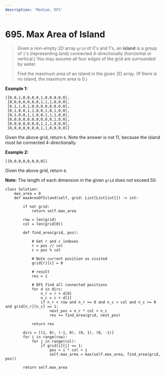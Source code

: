 ```yaml
---
description: 'Medium, DFS'
---
```


# 695. Max Area of Island

> Given a non-empty 2D array `grid` of 0's and 1's, an **island** is a group of `1`'s \(representing land\) connected 4-directionally \(horizontal or vertical.\) You may assume all four edges of the grid are surrounded by water.
>
> Find the maximum area of an island in the given 2D array. \(If there is no island, the maximum area is 0.\)

**Example 1:**

```
[[0,0,1,0,0,0,0,1,0,0,0,0,0],
 [0,0,0,0,0,0,0,1,1,1,0,0,0],
 [0,1,1,0,1,0,0,0,0,0,0,0,0],
 [0,1,0,0,1,1,0,0,1,0,1,0,0],
 [0,1,0,0,1,1,0,0,1,1,1,0,0],
 [0,0,0,0,0,0,0,0,0,0,1,0,0],
 [0,0,0,0,0,0,0,1,1,1,0,0,0],
 [0,0,0,0,0,0,0,1,1,0,0,0,0]]
```

Given the above grid, return `6`. Note the answer is not 11, because the island must be connected 4-directionally.

**Example 2:**

```
[[0,0,0,0,0,0,0,0]]
```

Given the above grid, return `0`.

**Note:** The length of each dimension in the given `grid` does not exceed 50.

```
class Solution:
    max_area = 0
    def maxAreaOfIsland(self, grid: List[List[int]]) -> int:
        
        if not grid:
            return self.max_area
        
        row = len(grid)
        col = len(grid[0])
        
        def find_area(grid, pos):
            
            # Get r and c indexes
            r = pos // col
            c = pos % col
            
            # Note current position as visited
            grid[r][c] = 0
            
            # result
            res = 1
            
            # DFS find all connected positions
            for d in dirs:
                n_r = r + d[0]
                n_c = c + d[1]
                if n_r < row and n_r >= 0 and n_c < col and n_c >= 0 and grid[n_r][n_c] == 1:
                    next_pos = n_r * col + n_c
                    res += find_area(grid, next_pos)
            
            return res
        
        dirs = [(1, 0), (-1, 0), (0, 1), (0, -1)]
        for i in range(row):
            for j in range(col):
                if grid[i][j] == 1:
                    pos = i * col + j
                    self.max_area = max(self.max_area, find_area(grid, pos))
        
        return self.max_area
```

